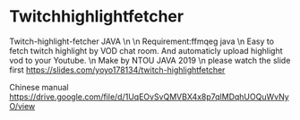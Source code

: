 # Twitchhighlightfetcher
Twitch-highlight-fetcher
JAVA \n
\n
Requirement:ffmqeg java 
\n
Easy to fetch twitch highlight by VOD chat room.
And automaticly upload highlight vod to your Youtube.
\n
Make by NTOU JAVA 2019
\n
please watch the slide first
https://slides.com/yoyo178134/twitch-highlightfetcher

Chinese manual 
https://drive.google.com/file/d/1UqEOvSvQMVBX4x8p7qlMDqhUOQuWvNyO/view
